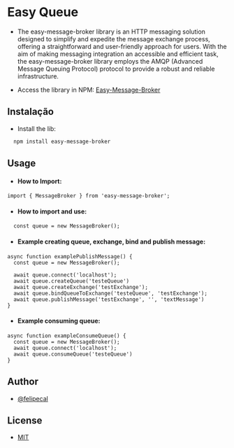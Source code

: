 
#  Easy Queue 

- The easy-message-broker library is an HTTP messaging solution designed to simplify and expedite the message exchange process, offering a straightforward and user-friendly approach for users. With the aim of making messaging integration an accessible and efficient task, the easy-message-broker library employs the AMQP (Advanced Message Queuing Protocol) protocol to provide a robust and reliable infrastructure.

- Access the library in NPM: [Easy-Message-Broker](https://www.npmjs.com/package/easy-message-broker)

## Instalação

- Install the lib:

```bash
  npm install easy-message-broker
```

## Usage

- #### How to Import:

```
import { MessageBroker } from 'easy-message-broker';
```

- #### How to import and use:

```
  const queue = new MessageBroker();
```

- #### Example creating queue, exchange, bind and publish message:

```
async function examplePublishMessage() {
  const queue = new MessageBroker();

  await queue.connect('localhost');
  await queue.createQueue('testeQueue')
  await queue.createExchange('testExchange');
  await queue.bindQueueToExchange('testeQueue', 'testExchange');
  await queue.publishMessage('testExchange', '', 'textMessage')
}
```


- #### Example consuming queue:
```
async function exampleConsumeQueue() {
  const queue = new MessageBroker();
  await queue.connect('localhost');
  await queue.consumeQueue('testeQueue')
}
```


## Author

- [@felipecal](https://www.github.com/felipecal)

## License

- [MIT](https://choosealicense.com/licenses/mit/)